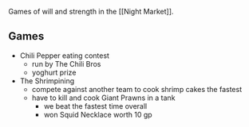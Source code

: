 Games of will and strength in the [[Night Market]].

## Games
- Chili Pepper eating contest
	- run by The Chili Bros
	- yoghurt prize
- The Shrimpining
	- compete against another team to cook shrimp cakes the fastest
	- have to kill and cook Giant Prawns in a tank
		- we beat the fastest time overall
		- won Squid Necklace worth 10 gp